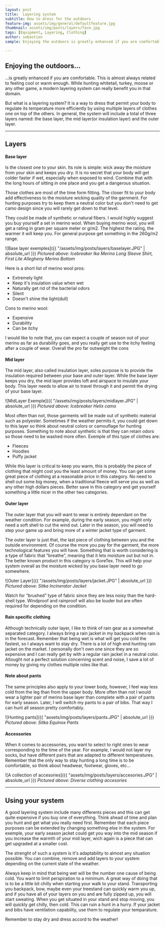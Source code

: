 ```yaml
---
layout: post
title:  Layering system
subtitle: How to dress for the outdoors
feature-img: assets/img/general/defaultfeature.jpg
thumbnail: assets/img/posts/layers/face.jpg
tags: [Equipment, Layering, Clothing]
author: sebastien
sample: Enjoying the outdoors is greatly enhanced if you are comfortable. This is almost always related to feeling cool or warm enough. While hunting whitetail, turkey, moose or any other game, a modern layering system can really benefit you in that domain...

---
```


## Enjoying the outdoors...

...is greatly enhanced if you are comfortable. This is almost always related to feeling cool or warm enough. While hunting whitetail, turkey, moose or any other game, a modern layering system can really benefit you in that domain.

But what is a layering system? It is a way to dress that permit your body to regulate its temperature more efficiently by using multiple layers of clothes one on top of the others. In general, the system will include a total of three layers named: the base layer, the mid layer(or insulation layer) and the outer layer.

*****

## Layers

#### Base layer

Is the closest one to your skin. Its role is simple: wick away the moisture from your skin and keeps you dry. It is no secret that your body will get colder faster if wet, especially when exposed to wind. Combine that with the long hours of sitting in one place and you get a dangerous situation.

Those clothes are most of the time form fitting. The closer fit to your body add effectiveness to the moisture wicking quality of the garnment. For hunting purposes try to keep them a neutral color but you don't need to get camo design since you will rarely get down to that level.

They could be made of synthetic or natural fibers. I would highly suggest you buy yourself a set in merino wool. When buying merino wool, you will get a rating in gram per square meter or g/m2. The highest the rating, the warmer it will keep you. For general purpose get something in the 260g/m2 range.

![Base layer exemples]({{ "/assets/img/posts/layers/baselayer.JPG" | absolute_url }})
*Pictured above: Icebreaker Ika Merino Long Sleeve Shirt, First Lite Allegheny Merino Bottom*

Here is a short list of merino wool pros:
- Extremely light
- Keep it's insulation value when wet
- Naturally get rid of the bacterial odors
- Silent
- Doesn't shine the light(dull)

Cons to merino wool:
- Expensive
- Durability
- Can be itchy

I would like to note that, you can expect a couple of season out of your merino as far as durability goes, and you really get use to the itchy feeling after a couple of wear. Overall the pro far outweight the cons

#### Mid layer

The mid layer, also called insulation layer, soles purpose is to provide the insulation required between your base and outer layer. While the base layer keeps you dry, the mid layer provides loft and airspace to insulate your body. This layer needs to allow air to travel through it and permit the drying of your base layer.

![MidLayer Exemple]({{ "/assets/img/posts/layers/midlayer.JPG" | absolute_url }})
*Pictured above: Icebreaker Helix camo*

Most often than not, those garments will be made out of synthetic material such as polyester. Sometimes if the weather permits it, you could get down to this layer so think about neutral colors or camouflage for hunting purposes. Something to note about synthetic is that they can retain odors so those need to be washed more often. Exemple of this type of clothes are:
- Fleeces
- Hoodies
- Puffy jacket

While this layer is critical to keep you warm, this is probably the piece of clothing that might cost you the least amount of money. You can get some great piece of clothing at a reasonable price in this category. No need to shell out some big money, when a traditional fleece will serve you as well as any other high dollars pieces. Better save in this category and get yourself something a little nicer in the other two categories.

#### Outer layer

The outer layer that you will want to wear is entirely dependant on the weather condition. For example, during the early season, you might only need a soft shell to cut the wind out. Later in the season, you will need to step your game up and bring more of a winter jacket type of garment.

The outer layer is just that, the last piece of clothing between you and the outside environment. Of course the more you pay for the garment, the more technological features you will have. Something that is worth considering is a type of fabric that “breathe”, meaning that it lets moisture out but not in. The better known product in this category is GoreTex. This will help your system overall as the moisture wicked by you base layer need to go somewhere.

![Outer Layer]({{ "/assets/img/posts/layers/jacket.JPG" | absolute_url }})
*Pictured above: Sitka Incinerator Jacket*

Watch for “brushed” type of fabric since they are less noisy than the hard-shell type. Windproof and rainproof will also be louder but are often required for depending on the condition.

#### Rain specific clothing

Although technically outer layer, I like to think of rain gear as a somewhat separated category. I always bring a rain jacket in my backpack when rain is in the forecast. Remember that being wet is what will get you cold the fastest, so I always want to stay dry. There is a lot of high end hunting rain jacket on the market. I personally don't own one since they are so expensive and I can really get by with a regular rain jacket in a neutral color. Altought not a perfect solution concerning scent and noise, I save a lot of money by giving my clothes multiple roles like that.

#### Note about pants

The same principles also apply to your lower body, however, I feel way less cold from the leg than from the upper body. More often than not I would wear a lighter pair of merino base layer than complete with a pair of pants for early season. Later, I will switch my pants to a pair of bibs. That way I can hunt all season pretty comfortably.

![Hunting pants]({{ "assets/img/posts/layers/pants.JPG" | absolute_url }})
*Pictured above: Sitka Equinox Pants*

#### Accessories

When it comes to accessories, you want to select to right ones to wear corresponding to the time of the year. For example, I would not layer my socks, but have different pairs that are adapted to different temperatures. Remember that the only way to stay hunting a long time is to be comfortable, so think about headwear, footwear, gloves, etc...

![A collection of accesories]({{ "assets/img/posts/layers/accesories.JPG" | absolute_url }})
*Pictured above: Diverse clothing accesories*

*****

## Using your system

A good layering system include many differents pieces and this can get quite expensive if you buy one of everything. Think ahead of time and plan you hunt and get what you really need first. Remember that each piece purposes can be extended by changing something else in the system. For exemple, your early season jacket could get you way into the mid season if you increase the warmth of your mid layer, wich again is a piece that can get upgraded at a smaller cost.

The strenght of such a system is it's adaptability to almost any situation possible. You can combine, remove and add layers to your system depending on the current state of the weather.

Always keep in mind that being wet will be the number one cause of being cold. You want to limit perspiration to a minimum. A great way of doing that is to be a little bit chilly when starting your walk to your stand. Transporting you backpack, bow, maybe even your treestand can quickly warm you up, and if you have all of your layers on you and are fully zipped up, you will start sweating. When you get situated in your stand and stop moving, you will quickly get chilly, then cold. This can ruin a hunt in a hurry. If your jacket and bibs have ventilation capability, use them to regulate your temparature.

Remember to stay dry and dress accord to the weather!
